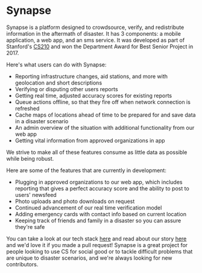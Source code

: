 # Synapse

Synapse is a platform designed to crowdsource, verify, and redistribute information in the aftermath of disaster. It has 3 components: a mobile application, a web app, and an sms service. It was developed as part of Stanford's [CS210](http://web.stanford.edu/class/cs210/) and won the Department Award for Best Senior Project in 2017.

Here's what users can do with Synapse:

* Reporting infrastructure changes, aid stations, and more with geolocation and short descriptions
* Verifying or disputing other users reports
* Getting real time, adjusted accuracy scores for existing reports
* Queue actions offline, so that they fire off when network connection is refreshed
* Cache maps of locations ahead of time to be prepared for and save data in a disaster scenario
* An admin overview of the situation with additional functionality from our web app
* Getting vital information from approved organizations in app

We strive to make all of these features consume as little data as possible while being robust.

Here are some of the features that are currently in development:

* Plugging in approved organizations to our web app, which includes reporting that gives a perfect accuracy score and the ability to post to users' newsfeed
* Photo uploads and photo downloads on request
* Continued advancement of our real time verification model
* Adding emergency cards with contact info based on current location
* Keeping track of friends and family in a disaster so you can assure they're safe

You can take a look at our tech stack [here](http://www.infoworld.com/article/3215148/mobile-development/build-an-app-with-flask-and-oracle-mobile-cloud-service.html) and read about our story [here](www.teamsynapse.wordpress.com) and we'd love it if you made a pull request! Synapse is a great project for people looking to use CS for social good or to tackle difficult problems that are unique to disaster scenarios, and we're always looking for new contributors. 

